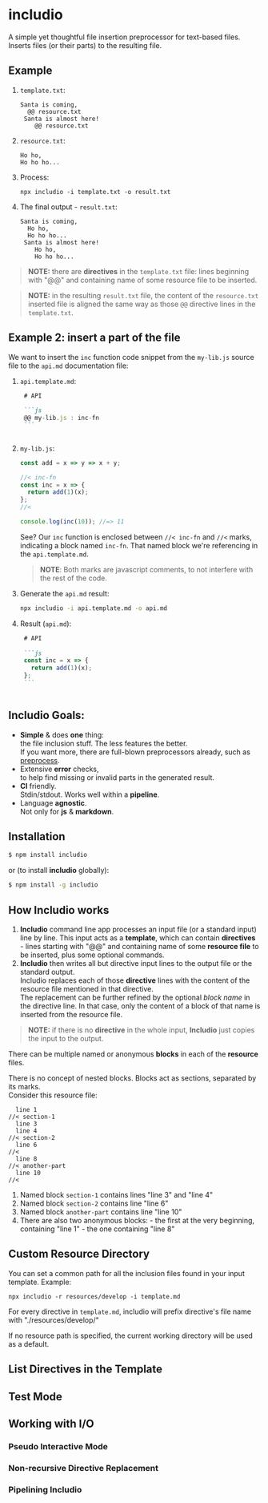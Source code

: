 <!--- Comments are Fun --->

# includio

A simple yet thoughtful file insertion preprocessor for text-based files. Inserts files (or their parts) to the resulting file.  

## Example

1. `template.txt`:

   ```
   Santa is coming,
     @@ resource.txt
    Santa is almost here!
       @@ resource.txt
   
   ```

2. `resource.txt`:

   ```
   Ho ho,
   Ho ho ho...
   ```

3. Process:

   ```
   npx includio -i template.txt -o result.txt
   ```

4. The final output - `result.txt`:

   ```
   Santa is coming,
     Ho ho,
     Ho ho ho...
    Santa is almost here!
       Ho ho,
       Ho ho ho...
   
   ```

> **NOTE:** there are **directives** in the `template.txt` file: lines beginning with "@@" and containing name of some resource file to be inserted.

> **NOTE:** in the resulting `result.txt` file, the content of the `resource.txt` inserted file is aligned the same way as those `@@` directive lines in the `template.txt`.


## Example 2: insert a part of the file

We want to insert the `inc` function code snippet from the `my-lib.js` source file to the `api.md` documentation file:

1. `api.template.md`:

   <!-- prettier-ignore -->
   ~~~md
    # API
    
    ```js
    @@ my-lib.js : inc-fn
    ```
    
    ~~~

2. `my-lib.js`:

   ```js
   const add = x => y => x + y;
   
   //< inc-fn
   const inc = x => {
     return add(1)(x);
   };
   //<
   
   console.log(inc(10)); //=> 11
   
   ```

   See? Our `inc` function is enclosed between `//< inc-fn` and `//<` marks, indicating a block named `inc-fn`. That named block we're referencing in the `api.template.md`.
   > **NOTE**: Both marks are javascript comments, to not interfere with the rest of the code.  
   

2. Generate the `api.md` result:

   ```sh
   npx includio -i api.template.md -o api.md
   ```

3. Result (`api.md`):

   <!-- prettier-ignore -->
   ````md
    # API
    
    ```js
    const inc = x => {
      return add(1)(x);
    };
    ```
    
    ````



## Includio Goals:

- **Simple** & does **one** thing:  
  the file inclusion stuff. The less features the better.  
   If you want more, there are full-blown preprocessors already, such as [preprocess](https://www.npmjs.com/package/preprocess).
- Extensive **error** checks,  
   to help find missing or invalid parts in the generated result.
- **CI** friendly.  
  Stdin/stdout. Works well within a **pipeline**.
- Language **agnostic**.  
  Not only for **js** & **markdown**.

## Installation

```bash
$ npm install includio
```

or (to install **includio** globally):

```bash
$ npm install -g includio
```

## How Includio works

1. **Includio** command line app processes an input file (or a standard input) line by line. This input acts as a **template**, which can contain **directives** - lines starting with "@@" and containing name of some **resource file** to be inserted, plus some optional commands.
2. **Includio** then writes all but directive input lines to the output file or the standard output.  
   Includio replaces each of those **directive** lines with the content of the resource file mentioned in that directive.  
   The replacement can be further refined by the optional _block name_ in the directive line. In that case, only the content of a block of that name is inserted from the resource file.

> **NOTE:** if there is no **directive** in the whole input, **Includio** just copies the input to the output.


There can be multiple named or anonymous **blocks** in each of the **resource** files.

There is no concept of nested blocks. Blocks act as sections, separated by its marks.  
Consider this resource file:

  ```
    line 1
  //< section-1
    line 3
    line 4
  //< section-2
    line 6
  //<
    line 8
  //< another-part
    line 10
  //<
  ```

  1. Named block `section-1` contains lines "line 3" and "line 4"
  2. Named block `section-2` contains line "line 6"
  3. Named block `another-part` contains line "line 10"
  4. There are also two anonymous blocks: 
    - the first at the very beginning, containing "line 1"
    - the one containing "line 8"

## Custom Resource Directory
  
You can set a common path for all the inclusion files found in your input template. Example:

```
npx includio -r resources/develop -i template.md
```

For every directive in `template.md`, includio will prefix directive's file name with "./resources/develop/"

If no resource path is specified, the current working directory will be used as a default.

## List Directives in the Template

## Test Mode

## Working with I/O

### Pseudo Interactive Mode

### Non-recursive Directive Replacement

### Pipelining Includio
